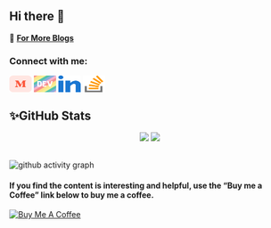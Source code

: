 ## Hi there 👋

<!--
**gvaresh/gvaresh** is a ✨ _special_ ✨ repository because its `README.md` (this file) appears on your GitHub profile.

Here are some ideas to get you started:
<h1 align="center">Hi 👋, I'm varesh Gangham</h1>
<h3 align="center">Professional Ruby On Rails Developer</h3>
<h4 align="center">Software Engineer 💻 Passionate about continuous growth and development.</h4>

<p align="left"> <img src="https://komarev.com/ghpvc/?username=gvaresh&label=Profile%20views&color=0e75b6&style=flat" alt="gvaresh" /> </p>

- 🌱 I’m currently learning React JS and AWS Cloud

- 👨‍💻 All of my projects are available at [https://github.com/gvaresh](https://github.com/gvaresh)

- 📝 I  write articles on https://www.linkedin.com/in/varesh-gandham-7b63721b https://stackoverflow.com/users/11946521/varesh-gandham  https://medium.com/@gandhamvaresh

- 📫 How to reach me **g.varesh@gmail.com**

<p><img align="left" src="https://img.shields.io/badge/ruby-%23CC342D.svg?style=for-the-badge&logo=ruby&logoColor=white" alt="Ruby" /></p>

<p><img align="left" src="https://img.shields.io/badge/rails-%23CC0000.svg?style=for-the-badge&logo=ruby-on-rails&logoColor=white" alt="Rails" /></p>

<p><img align="left" src="https://img.shields.io/badge/AWS-%23FF9900.svg?style=for-the-badge&logo=amazon-aws&logoColor=white" alt="AWS" /></p>

<p><img src="https://img.shields.io/badge/postgres-%23316192.svg?style=for-the-badge&logo=postgresql&logoColor=white" alt="Postgres" /></p>

## 📚 Blogs Post
<!-- BLOG-POST-LIST:START 
- [YouTube AdBlocker Extension: Ultimate Solution to Blocking Ads on Chrome, Microsoft Edge, Firefox](https://medium.com/@kanani-nirav/youtube-adblocker-extension-ultimate-solution-to-blocking-ads-on-chrome-microsoft-edge-firefox-6ab5567a9a93?source=rss-9ad7dce5400b------2)
- [Top 6 Most Popular API Architecture Styles You Need to Know &lpar;with Pros, Cons, and Use Cases&rpar;](https://blog.devgenius.io/top-6-most-popular-api-architecture-styles-you-need-to-know-with-pros-cons-and-use-cases-be6f7991df24?source=rss-9ad7dce5400b------2)
- [The Ultimate Markdown Cheat Sheet: A Blogger’s Best Friend](https://medium.com/@kanani-nirav/the-ultimate-markdown-cheat-sheet-a-bloggers-best-friend-e8d0c2594dcc?source=rss-9ad7dce5400b------2)
- [Monorepo vs Microrepo: How to Choose the Best Repository Structure for Your Code](https://blog.devgenius.io/monorepo-vs-microrepo-how-to-choose-the-best-repository-structure-for-your-code-6a85ff14390?source=rss-9ad7dce5400b------2)
- [GitLab Dev Deletes Entire Production Database](https://medium.com/@kanani-nirav/gitlab-dev-deletes-entire-production-database-719756f4a2ce?source=rss-9ad7dce5400b------2)
- [ChatGPT Prompts: A Guide for Developers ‍](https://medium.com/@kanani-nirav/chatgpt-prompts-a-guide-for-developers-367178e83573?source=rss-9ad7dce5400b------2)
- [Secret To Optimizing SQL Queries — Understand The SQL Execution Order](https://blog.devgenius.io/secret-to-optimizing-sql-queries-understand-the-sql-execution-order-afda6788e537?source=rss-9ad7dce5400b------2)
- [Git Cheat Sheet: Essential Commands for Effective Code Management](https://blog.devgenius.io/git-cheat-sheet-essential-commands-for-effective-code-management-82ce06f3e70b?source=rss-9ad7dce5400b------2)
- [How to Monitor and Alert Docker Container Status on EC2 for High Availability](https://medium.com/cloud-native-daily/how-to-monitor-and-alert-docker-container-status-on-ec2-for-high-availability-475b0b65e04?source=rss-9ad7dce5400b------2)
- [The Five Lines of Code Principle: Why Less is More in Programming](https://medium.com/@kanani-nirav/the-five-lines-of-code-principle-why-less-is-more-in-programming-12ff4446205?source=rss-9ad7dce5400b------2)
 -->
🔗 **[For More Blogs](https://medium.com/@kanani-nirav)**

<h3 align="left">Connect with me:</h3>
<p align="left">
<a href="https://medium.com/@gandhamvaresh" target="blank"><img align="center" src="./medium.svg" alt="@vareshg" height="30" width="40" /></a>
<a href="https://dev.to/gandhamvaresh" target="blank"><img align="center" src="./devto.svg" alt="@vareshg" height="30" width="40" /></a>
<a href="https://www.linkedin.com/in/varesh-gandham-7b63721b" target="blank"><img align="center" src="./linked-in-alt.svg" alt="@vareshg" height="30" width="40" /></a>
<a href="https://stackoverflow.com/users/11946521/varesh-gandham" target="blank"><img align="center" src="./stack-overflow.svg" alt="@vareshg"  height="30" width="40" /></a>
</p>

## ✨GitHub Stats

<div align="center">
  <img width="48%" src="https://github-readme-stats.vercel.app/api?username=gvaresh&show_icons=true&theme=tokyonight" />
  <img width="48%" src="https://github-readme-streak-stats.herokuapp.com/?user=gvaresh&theme=tokyonight" />
</div>

<br/>

![github activity graph](https://github-readme-activity-graph.vercel.app/graph?username=gvaresh&theme=nord)

#### If you find the content is interesting and helpful, use the “Buy me a Coffee” link below to buy me a coffee.
<a href="https://www.buymeacoffee.com/gvaresh" target="_blank"><img src="https://cdn.buymeacoffee.com/buttons/default-orange.png" alt="Buy Me A Coffee" height="41" width="174"></a>
